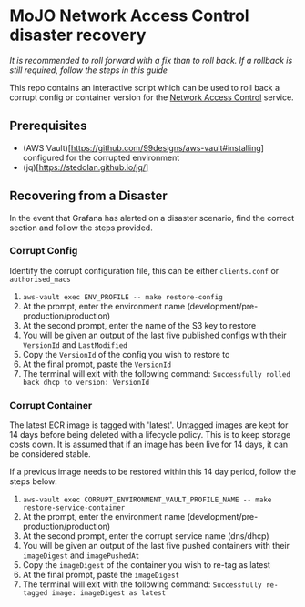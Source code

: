 # MoJO Network Access Control disaster recovery

*It is recommended to roll forward with a fix than to roll back. If a rollback is still required, follow the steps in this guide*

This repo contains an interactive script which can be used to roll back a corrupt config or container version for the [Network Access Control](https://github.com/ministryofjustice/network-access-control-server) service.

## Prerequisites

- (AWS Vault)[https://github.com/99designs/aws-vault#installing] configured for the corrupted environment
- (jq)[https://stedolan.github.io/jq/] 

## Recovering from a Disaster
In the event that Grafana has alerted on a disaster scenario, find the correct section and follow the steps provided.

### Corrupt Config 
Identify the corrupt configuration file, this can be either `clients.conf` or `authorised_macs`

1. `aws-vault exec ENV_PROFILE -- make restore-config`
2. At the prompt, enter the environment name (development/pre-production/production)
3. At the second prompt, enter the name of the S3 key to restore
4. You will be given an output of the last five published configs with their `VersionId` and `LastModified`
5. Copy the `VersionId` of the config you wish to restore to
6. At the final prompt, paste the `VersionId`
7. The terminal will exit with the following command: `Successfully rolled back dhcp to version: VersionId`

### Corrupt Container

The latest ECR image is tagged with 'latest'. Untagged images are kept for 14 days before being deleted with a lifecycle policy.
This is to keep storage costs down. It is assumed that if an image has been live for 14 days, it can be considered stable.

If a previous image needs to be restored within this 14 day period, follow the steps below:

1. `aws-vault exec CORRUPT_ENVIRONMENT_VAULT_PROFILE_NAME -- make restore-service-container`
2. At the prompt, enter the environment name (development/pre-production/production)
3. At the second prompt, enter the corrupt service name (dns/dhcp)
4. You will be given an output of the last five pushed containers with their `imageDigest` and `imagePushedAt`
5. Copy the `imageDigest` of the container you wish to re-tag as latest
6. At the final prompt, paste the `imageDigest`
7. The terminal will exit with the following command: `Successfully re-tagged image: imageDigest as latest`
